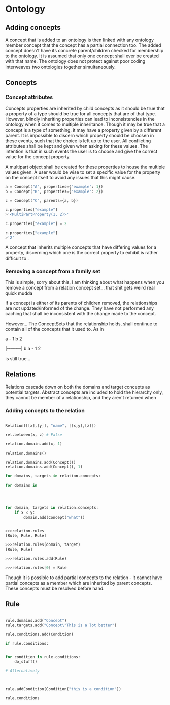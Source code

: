 # Ontology

## Adding concepts

A concept that is added to an ontology is then linked with any ontology member concept that the concept has a partial connection too. The added concept doesn't have its concrete parent/children checked for membership to the ontology. It is assumed that only one concept shall ever be created with that name. The ontology does not protect against poor coding interweaves two ontologies together simultaneously.

## Concepts

### Concept attributes

Concepts properties are inherited by child concepts as it should be true that a property of a type should be true for all concepts that are of that type. However, blindly inheriting properties can lead to inconsistencies in the ontology when it comes to multiple inheritance. Though it may be true that a concept is a type of something, it may have a property given by a different parent. It is impossible to discern which property should be choosen in these events, such that the choice is left up to the user. All conflicting attributes shall be kept and given when asking for these values. The intention is that in such events the user is to choose and give the correct value for the concept property.

A multipart object shall be created for these properties to house the multiple values given. A user would be wise to set a specific value for the property on the concept itself to avoid any issues that this might cause.

```python
a = Concept("A", properties={"example": 1})
b = Concept("B", properties={"example": 2})

c = Concept("C", parents={a, b})

c.properties["example"]
>'<MultiPartProperty(1, 2)>'

c.properties["example"] = 2

c.properties["example"]
>'2'
```


 A concept that inherits multiple concepts that have differing values for a property, discerning which one is the correct property to exhibit is rather difficult to .

### Removing a concept from a family set

This is simple, sorry about this, I am thinking about what happens when you remove a concept from a relation concept set... that shit gets weird real quick mudda

If a concept is either of its parents of children removed, the relationships are not updated/informed of the change. They have not performed any caching that shall be inconsistent with the change made to the concept.

However... The ConceptSets that the relationship holds, shall continue to contain all of the concepts that it used to. As in

a - 1
b   2

|-------|
b   a - 1
        2

is still true...

## Relations

Relations cascade down on both the domains and target concepts as potential targets. Abstract concepts are included to hold the hierarchy only, they cannot be member of a relationship, and they
aren't returned when

### Adding concepts to the relation

```python

Relation([[x],[y]], "name", [[x,y],[z]])

rel.between(x, z) # False

relation.domain.add(x, 1)

relation.domains()

relation.domains.add(Concept())
relation.domains.add(Concept(), 1)

for domains, targets in relation.concepts:

for domains in




for domain, targets in relation.concepts:
    if x < y:
        domain.add(Concept("what"))

```


```python

>>>relation.rules
[Rule, Rule, Rule]

>>>relation.rules(domain, target)
[Rule, Rule]

>>>relation.rules.add(Rule)

>>>relation.rules[0] = Rule


```

Though it is possible to add partial concepts to the relation - it cannot have partial concepts as a member which are inherited by parent concepts. These concepts must be resolved before hand.

## Rule

```python

rule.domains.add("Concept")
rule.targets.add("Concept\"This is a lot better")

rule.conditions.add(Condition)

if rule.conditions:


for condition in rule.conditions:
    do_stuff()

# Alternatively



rule.addCondition(Condition("this is a condition"))

rule.conditions
```